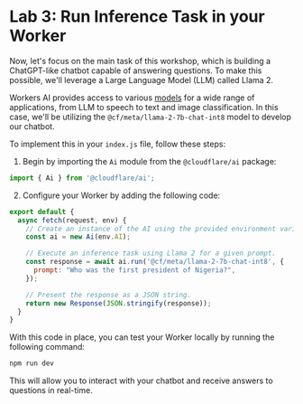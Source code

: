 # Lab 3: Run Inference Task in your Worker

Now, let's focus on the main task of this workshop, which is building a ChatGPT-like chatbot capable of answering questions. To make this possible, we'll leverage a Large Language Model (LLM) called Llama 2.

Workers AI provides access to various [models](https://developers.cloudflare.com/workers-ai/models/) for a wide range of applications, from LLM to speech to text and image classification. In this case, we'll be utilizing the `@cf/meta/llama-2-7b-chat-int8` model to develop our chatbot.

To implement this in your `index.js` file, follow these steps:

1. Begin by importing the `Ai` module from the `@cloudflare/ai` package:

```js
import { Ai } from '@cloudflare/ai';
```

2. Configure your Worker by adding the following code:

```js
export default {
  async fetch(request, env) {
    // Create an instance of the AI using the provided environment variable.
    const ai = new Ai(env.AI);

    // Execute an inference task using Llama 2 for a given prompt.
    const response = await ai.run('@cf/meta/llama-2-7b-chat-int8', {
      prompt: "Who was the first president of Nigeria?",
    });

    // Present the response as a JSON string.
    return new Response(JSON.stringify(response));
  }
}
```

With this code in place, you can test your Worker locally by running the following command:

```sh
npm run dev
```

This will allow you to interact with your chatbot and receive answers to questions in real-time.

